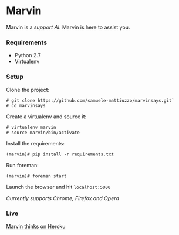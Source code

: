 # Marvin

Marvin is a *support AI*. Marvin is here to assist you.

### Requirements

* Python 2.7
* Virtualenv

### Setup

Clone the project:
```
# git clone https://github.com/samuele-mattiuzzo/marvinsays.git`
# cd marvinsays
```

Create a virtualenv and source it:
```
# virtualenv marvin
# source marvin/bin/activate
```

Install the requirements:
```
(marvin)# pip install -r requirements.txt
```

Run foreman:
```
(marvin)# foreman start
```

Launch the browser and hit `localhost:5000`

*Currently supports Chrome, Firefox and Opera*

### Live

[Marvin thinks on Heroku](http://marvinthinks.herokuapp.com)